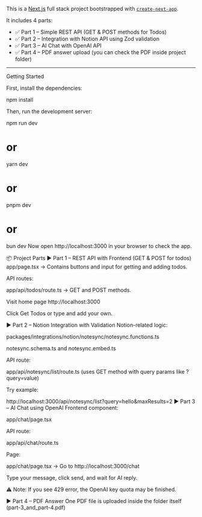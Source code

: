 This is a [Next.js](https://nextjs.org) full stack project bootstrapped with [`create-next-app`](https://nextjs.org/docs/app/api-reference/cli/create-next-app).

It includes 4 parts:
- ✅ Part 1 – Simple REST API (GET & POST methods for Todos)
- ✅ Part 2 – Integration with Notion API using Zod validation
- ✅ Part 3 – AI Chat with OpenAI API
- ✅ Part 4 – PDF answer upload (you can check the PDF inside project folder)

---

Getting Started

First, install the dependencies:

npm install

Then, run the development server:

npm run dev
# or
yarn dev
# or
pnpm dev
# or
bun dev
Now open http://localhost:3000 in your browser to check the app.

📦 Project Parts
▶️ Part 1 – REST API with Frontend (GET & POST for todos)
app/page.tsx → Contains buttons and input for getting and adding todos.

API routes:

app/api/todos/route.ts → GET and POST methods.

Visit home page http://localhost:3000

Click Get Todos or type and add your own.

▶️ Part 2 – Notion Integration with Validation
Notion-related logic:

packages/integrations/notion/notesync/notesync.functions.ts

notesync.schema.ts and notesync.embed.ts

API route:

app/api/notesync/list/route.ts (uses GET method with query params like ?query=value)

Try example:


http://localhost:3000/api/notesync/list?query=hello&maxResults=2
▶️ Part 3 – AI Chat using OpenAI
Frontend component:

app/chat/page.tsx

API route:

app/api/chat/route.ts

Page:

app/chat/page.tsx → Go to http://localhost:3000/chat

Type your message, click send, and wait for AI reply.

⚠️ Note: If you see 429 error, the OpenAI key quota may be finished.

▶️ Part 4 – PDF Answer
One PDF file is uploaded inside the folder itself (part-3_and_part-4.pdf)

